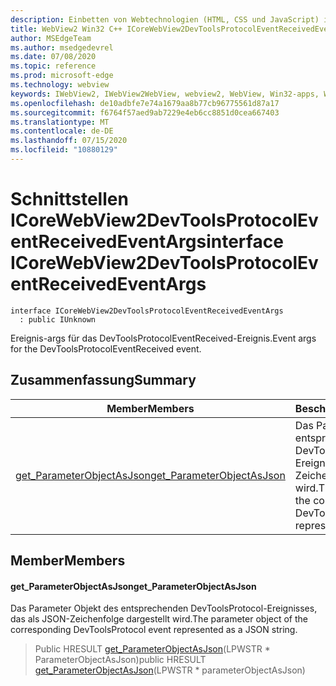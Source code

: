 ```yaml
---
description: Einbetten von Webtechnologien (HTML, CSS und JavaScript) in ihre systemeigenen Anwendungen mit dem Microsoft Edge WebView2-Steuerelement
title: WebView2 Win32 C++ ICoreWebView2DevToolsProtocolEventReceivedEventArgs
author: MSEdgeTeam
ms.author: msedgedevrel
ms.date: 07/08/2020
ms.topic: reference
ms.prod: microsoft-edge
ms.technology: webview
keywords: IWebView2, IWebView2WebView, webview2, WebView, Win32-apps, Win32, Edge, ICoreWebView2, ICoreWebView2Controller, Browser-Steuerelement, Edge-HTML, ICoreWebView2DevToolsProtocolEventReceivedEventArgs
ms.openlocfilehash: de10adbfe7e74a1679aa8b77cb96775561d87a17
ms.sourcegitcommit: f6764f57aed9ab7229e4eb6cc8851d0cea667403
ms.translationtype: MT
ms.contentlocale: de-DE
ms.lasthandoff: 07/15/2020
ms.locfileid: "10880129"
---
```

# <span data-ttu-id="011d8-104">Schnittstellen ICoreWebView2DevToolsProtocolEventReceivedEventArgs</span><span class="sxs-lookup"><span data-stu-id="011d8-104">interface ICoreWebView2DevToolsProtocolEventReceivedEventArgs</span></span> 

```
interface ICoreWebView2DevToolsProtocolEventReceivedEventArgs
  : public IUnknown
```

<span data-ttu-id="011d8-105">Ereignis-args für das DevToolsProtocolEventReceived-Ereignis.</span><span class="sxs-lookup"><span data-stu-id="011d8-105">Event args for the DevToolsProtocolEventReceived event.</span></span>

## <span data-ttu-id="011d8-106">Zusammenfassung</span><span class="sxs-lookup"><span data-stu-id="011d8-106">Summary</span></span>

 <span data-ttu-id="011d8-107">Member</span><span class="sxs-lookup"><span data-stu-id="011d8-107">Members</span></span>                        | <span data-ttu-id="011d8-108">Beschreibungen</span><span class="sxs-lookup"><span data-stu-id="011d8-108">Descriptions</span></span>
--------------------------------|---------------------------------------------
[<span data-ttu-id="011d8-109">get_ParameterObjectAsJson</span><span class="sxs-lookup"><span data-stu-id="011d8-109">get_ParameterObjectAsJson</span></span>](#get_parameterobjectasjson) | <span data-ttu-id="011d8-110">Das Parameter Objekt des entsprechenden DevToolsProtocol-Ereignisses, das als JSON-Zeichenfolge dargestellt wird.</span><span class="sxs-lookup"><span data-stu-id="011d8-110">The parameter object of the corresponding DevToolsProtocol event represented as a JSON string.</span></span>

## <span data-ttu-id="011d8-111">Member</span><span class="sxs-lookup"><span data-stu-id="011d8-111">Members</span></span>

#### <span data-ttu-id="011d8-112">get_ParameterObjectAsJson</span><span class="sxs-lookup"><span data-stu-id="011d8-112">get_ParameterObjectAsJson</span></span> 

<span data-ttu-id="011d8-113">Das Parameter Objekt des entsprechenden DevToolsProtocol-Ereignisses, das als JSON-Zeichenfolge dargestellt wird.</span><span class="sxs-lookup"><span data-stu-id="011d8-113">The parameter object of the corresponding DevToolsProtocol event represented as a JSON string.</span></span>

> <span data-ttu-id="011d8-114">Public HRESULT [get_ParameterObjectAsJson](#get_parameterobjectasjson)(LPWSTR \* ParameterObjectAsJson)</span><span class="sxs-lookup"><span data-stu-id="011d8-114">public HRESULT [get_ParameterObjectAsJson](#get_parameterobjectasjson)(LPWSTR \* parameterObjectAsJson)</span></span>

